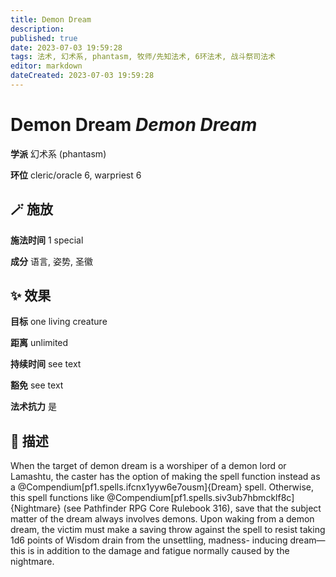 ```yaml
---
title: Demon Dream
description: 
published: true
date: 2023-07-03 19:59:28
tags: 法术, 幻术系, phantasm, 牧师/先知法术, 6环法术, 战斗祭司法术
editor: markdown
dateCreated: 2023-07-03 19:59:28
---
```


# **Demon Dream** *Demon Dream*

**学派** 幻术系 (phantasm) 

**环位** cleric/oracle 6, warpriest 6

## 🪄 施放

**施法时间** 1 special

**成分** 语言, 姿势, 圣徽

## ✨ 效果 

**目标** one living creature 

**距离** unlimited  

**持续时间** see text 

**豁免** see text

**法术抗力** 是

## 📖 描述

When the target of demon dream is a worshiper of a demon lord or Lamashtu, the caster has the option of making the spell function instead as a @Compendium[pf1.spells.ifcnx1yyw6e7ousm]{Dream} spell. Otherwise, this spell functions like @Compendium[pf1.spells.siv3ub7hbmcklf8c]{Nightmare} (see Pathfinder RPG Core Rulebook 316), save that the subject matter of the dream always involves demons. Upon waking from a demon dream, the victim must make a saving throw against the spell to resist taking 1d6 points of Wisdom drain from the unsettling, madness- inducing dream&mdash;this is in addition to the damage and fatigue normally caused by the nightmare.
    